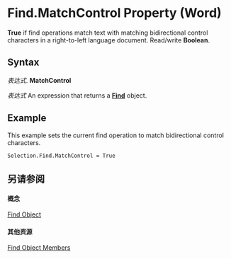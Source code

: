 
# Find.MatchControl Property (Word)

 **True** if find operations match text with matching bidirectional control characters in a right-to-left language document. Read/write **Boolean**.


## Syntax

 _表达式_. **MatchControl**

 _表达式_ An expression that returns a **[Find](da822788-cad5-992a-a835-18cc574cc324.md)** object.


## Example

This example sets the current find operation to match bidirectional control characters.


```
Selection.Find.MatchControl = True
```


## 另请参阅


#### 概念


[Find Object](da822788-cad5-992a-a835-18cc574cc324.md)
#### 其他资源


[Find Object Members](http://msdn.microsoft.com/library/21f00da0-4c84-ace3-fc79-a55a9ed64360%28Office.15%29.aspx)